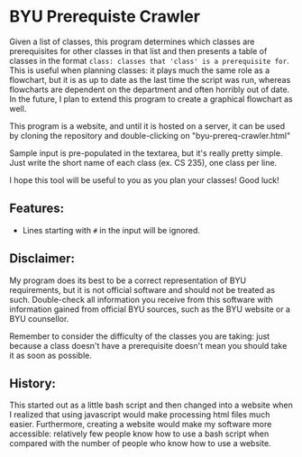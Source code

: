# BYU Prerequiste Crawler
Given a list of classes, this program determines which classes are prerequisites for other classes in that list and then presents a table of classes in the format `class: classes that 'class' is a prerequisite for`. This is useful when planning classes: it plays much the same role as a flowchart, but it is as up to date as the last time the script was run, whereas flowcharts are dependent on the department and often horribly out of date. In the future, I plan to extend this program to create a graphical flowchart as well.

This program is a website, and until it is hosted on a server, it can be used by cloning the repository and double-clicking on "byu-prereq-crawler.html"

Sample input is pre-populated in the textarea, but it's really pretty simple. Just write the short name of each class (ex. CS 235), one class per line.

I hope this tool will be useful to you as you plan your classes! Good luck!

## Features:
 * Lines starting with `#` in the input will be ignored.

## Disclaimer:
My program does its best to be a correct representation of BYU requirements, but it is not official software and should not be treated as such. Double-check all information you receive from this software with information gained from official BYU sources, such as the BYU website or a BYU counsellor.

Remember to consider the difficulty of the classes you are taking: just because a class doesn't have a prerequisite doesn't mean you should take it as soon as possible.

## History:
This started out as a little bash script and then changed into a website when I realized that using javascript would make processing html files much easier. Furthermore, creating a website would make my software more accessible: relatively few people know how to use a bash script when compared with the number of people who know how to use a website.
